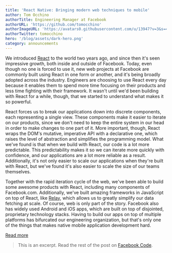 ```yaml
---
title: 'React Native: Bringing modern web techniques to mobile'
author: Tom Occhino
authorTitle: Engineering Manager at Facebook
authorURL: 'https://github.com/tomocchino'
authorImageURL: 'https://avatars0.githubusercontent.com/u/13947?v=3&s=460'
authorTwitter: tomocchino
hero: '/blog/assets/dark-hero.png'
category: announcements
---
```


We introduced [React](https://code.facebook.com/projects/176988925806765/react/) to the world two years ago, and since then it's seen impressive growth, both inside and outside of Facebook. Today, even though no one is forced to use it, new web projects at Facebook are commonly built using React in one form or another, and it's being broadly adopted across the industry. Engineers are choosing to use React every day because it enables them to spend more time focusing on their products and less time fighting with their framework. It wasn't until we'd been building with React for a while, though, that we started to understand what makes it so powerful.

React forces us to break our applications down into discrete components, each representing a single view. These components make it easier to iterate on our products, since we don't need to keep the entire system in our head in order to make changes to one part of it. More important, though, React wraps the DOM's mutative, imperative API with a declarative one, which raises the level of abstraction and simplifies the programming model. What we've found is that when we build with React, our code is a lot more predictable. This predictability makes it so we can iterate more quickly with confidence, and our applications are a lot more reliable as a result. Additionally, it's not only easier to scale our applications when they're built with React, but we've found it's also easier to scale the size of our teams themselves.

Together with the rapid iteration cycle of the web, we've been able to build some awesome products with React, including many components of Facebook.com. Additionally, we've built amazing frameworks in JavaScript on top of React, like [Relay](https://reactjs.org/blog/2015/02/20/introducing-relay-and-graphql.html), which allows us to greatly simplify our data fetching at scale. Of course, web is only part of the story. Facebook also has widely used Android and iOS apps, which are built on top of disjointed, proprietary technology stacks. Having to build our apps on top of multiple platforms has bifurcated our engineering organization, but that's only one of the things that makes native mobile application development hard.

<footer>
  <a
    href="https://code.facebook.com/posts/1014532261909640/react-native-bringing-modern-web-techniques-to-mobile/"
    class="btn">
    Read more
  </a>
</footer>

> This is an excerpt. Read the rest of the post on [Facebook Code](https://code.facebook.com/posts/1014532261909640/react-native-bringing-modern-web-techniques-to-mobile/).
